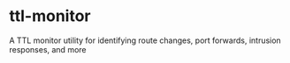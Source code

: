 # ttl-monitor
A TTL monitor utility for identifying route changes, port forwards, intrusion responses, and more
